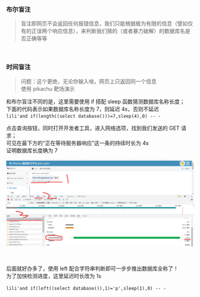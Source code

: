 ### 布尔盲注

> 盲注即网页不会返回任何报错信息，我们只能根据极为有限的信息（譬如仅有的正误两个响应信息），来判断我们猜的（或者暴力破解）的数据库名是否正确等等

<br>

### 时间盲注

> 问题：这个更绝，无论你输入啥，网页上只返回同一个信息  
> 使用 pikachu 靶场演示

和布尔盲注不同的是，这里需要使用 if 搭配 sleep 函数猜测数据库名称长度；  
下面的代码表示如果数据库名称长度为 7，则延迟 4s，否则不延迟  
`lili'and if(length((select database()))=7,sleep(4),0) -- -`

点击查询按钮，同时打开开发者工具，进入网络选项，找到我们发送的 GET 请求；  
可见在最下方的“正在等待服务器响应”这一条的持续时长为 4s  
证明数据库长度确为 7

![](../imgs/sqlinject/sq02/sq2-1.png)

<br>

后面就好办多了，使用 left 配合字符串判断即可一步步推出数据库全称了！  
为了加快检测进度，这里延迟时长改为 1s

`lili'and if(left((select database()),1)='p',sleep(1),0) -- -`

<br>


